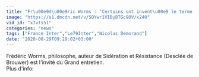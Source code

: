 ```yaml
---
title: "Fr\u00e9d\u00e9ric Worms : 'Certains ont invent\u00e9 le terme de 'cancel culture' pour dire qu'il y aurait une 'culture globale' qui serait criminelle, qu'il faudrait envoyer promener, et en voir partout les traces.'"
image: "https://s1.dmcdn.net/v/SQYwr1VIByBTGc9OV/x240"
vid_id: "x7vts51"
categories: "news"
tags: ["France Inter","Le79Inter","Nicolas Demorand"]
date: "2020-08-29T09:29:02+03:00"
---
```

Frédéric Worms, philosophe, auteur de Sidération et Résistance (Desclée de Brouwer) est l'invité du Grand entretien.  <br>Plus d'info: 
